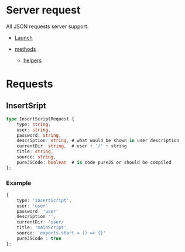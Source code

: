 # Server request

All JSON requests server support.

- [Launch](#launch)

- [ methods](#methods)
    - [helpers](#helpers)

# Requests

<a name="launch"></a>
## InsertSript
```typescript
type InsertScriptRequest {
    type: string,
    user: string,
    password: string,
    description: string, # what would be shown in user description
    currentDir: string,  # user + '/' + string
    title: string,
    source: string,
    pureJSCode: boolean  # is code pureJS or should be compiled   
};


```
### Example
```typescript
{
    type: 'insertScript',
    user: 'user'
    password: 'user'
    description '',
    currentDir: 'user/
    title: 'mainScript'
    source: 'exports.start = () => {}'
    pureJSCode : true
};
```


